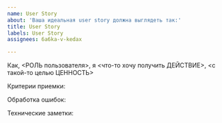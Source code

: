 ```yaml
---
name: User Story
about: 'Ваша идеальная user story должна выглядеть так:'
title: User Story
labels: User Story
assignees: 6a6ka-v-kedax

---
```


Как, <РОЛЬ пользователя>, я <что-то хочу получить ДЕЙСТВИЕ>, <с такой-то целью ЦЕННОСТЬ>

Критерии приемки:

Обработка ошибок:

Технические заметки:

